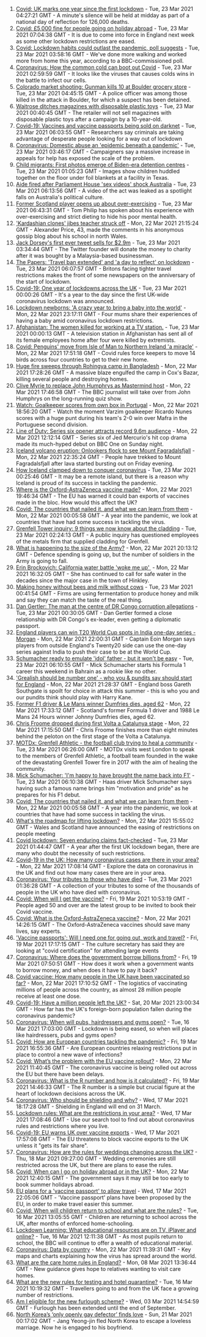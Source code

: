 1. [Covid: UK marks one year since the first lockdown](https://www.bbc.co.uk/news/uk-56491532) - Tue, 23 Mar 2021 04:27:21 GMT - A minute's silence will be held at midday as part of a national day of reflection for 126,000 deaths.
2. [Covid: £5,000 fine for people going on holiday abroad](https://www.bbc.co.uk/news/uk-56493002) - Tue, 23 Mar 2021 07:04:38 GMT - It is due to come into force in England next week as some other lockdown restrictions are eased.
3. [Covid: Lockdown habits could outlast the pandemic, poll suggests](https://www.bbc.co.uk/news/uk-56490823) - Tue, 23 Mar 2021 03:58:16 GMT - We've done more walking and worked more from home this year, according to a BBC-commissioned poll.
4. [Coronavirus: How the common cold can boot out Covid](https://www.bbc.co.uk/news/health-56483445) - Tue, 23 Mar 2021 02:59:59 GMT - It looks like the viruses that causes colds wins in the battle to infect our cells.
5. [Colorado market shooting: Gunman kills 10 at Boulder grocery store](https://www.bbc.co.uk/news/world-us-canada-56492541) - Tue, 23 Mar 2021 04:45:15 GMT - A police officer was among those killed in the attack in Boulder, for which a suspect has been detained.
6. [Waitrose ditches magazines with disposable plastic toys](https://www.bbc.co.uk/news/business-56456170) - Tue, 23 Mar 2021 00:40:45 GMT - The retailer will not sell magazines with disposable plastic toys after a campaign by a 10-year-old.
7. [Covid-19: Vaccines and vaccine passports being sold on darknet](https://www.bbc.co.uk/news/technology-56489574) - Tue, 23 Mar 2021 06:03:55 GMT - Researchers say criminals are taking advantage of desperate people looking for a way out of lockdown
8. [Coronavirus: Domestic abuse an 'epidemic beneath a pandemic'](https://www.bbc.co.uk/news/uk-56491643) - Tue, 23 Mar 2021 03:46:17 GMT - Campaigners say a massive increase in appeals for help has exposed the scale of the problem.
9. [Child migrants: First photos emerge of Biden-era detention centres](https://www.bbc.co.uk/news/world-us-canada-56491941) - Tue, 23 Mar 2021 01:05:23 GMT - Images show children huddled together on the floor under foil blankets at a facility in Texas.
10. [Aide fired after Parliament House 'sex videos' shock Australia](https://www.bbc.co.uk/news/world-australia-56492827) - Tue, 23 Mar 2021 06:13:56 GMT - A video of the act was leaked as a spotlight falls on Australia's political culture.
11. [Former Scotland player opens up about over-exercising](https://www.bbc.co.uk/news/uk-scotland-56489292) - Tue, 23 Mar 2021 06:43:31 GMT - Tom Philip has spoken about his experience with over-exercising and strict dieting to hide his poor mental health.
12. ['Kardashian clones' jibes teacher struck off](https://www.bbc.co.uk/news/uk-wales-56490673) - Mon, 22 Mar 2021 21:15:24 GMT - Alexander Price, 43, made the comments in his anonymous gossip blog about his school in north Wales.
13. [Jack Dorsey's first ever tweet sells for $2.9m](https://www.bbc.co.uk/news/business-56492358) - Tue, 23 Mar 2021 03:34:44 GMT - The Twitter founder will donate the money to charity after it was bought by a Malaysia-based businessman.
14. [The Papers: 'Travel ban extended' and 'a day to reflect' on lockdown](https://www.bbc.co.uk/news/blogs-the-papers-56491971) - Tue, 23 Mar 2021 06:07:57 GMT - Britons facing tighter travel restrictions makes the front of some newspapers on the anniversary of the start of lockdown.
15. [Covid-19: One year of lockdowns across the UK](https://www.bbc.co.uk/news/uk-56490107) - Tue, 23 Mar 2021 00:00:26 GMT - It's a year to the day since the first UK-wide coronavirus lockdown was announced.
16. [Lockdown newborns: 'A crazy year to bring a baby into the world'](https://www.bbc.co.uk/news/uk-scotland-56484706) - Mon, 22 Mar 2021 23:17:11 GMT - Four mums share their experiences of having a baby amid coronavirus lockdown restrictions.
17. [Afghanistan: The women killed for working at a TV station.](https://www.bbc.co.uk/news/world-asia-56488749) - Tue, 23 Mar 2021 00:00:13 GMT - A television station in Afghanistan has sent all of its female employees home after four were killed by extremists.
18. [Covid: Penguins' move from Isle of Man to Northern Ireland 'a miracle'](https://www.bbc.co.uk/news/world-europe-isle-of-man-56489503) - Mon, 22 Mar 2021 17:51:18 GMT - Covid rules force keepers to move 14 birds across four countries to get to their new home.
19. [Huge fire sweeps through Rohingya camp in Bangladesh](https://www.bbc.co.uk/news/56490348) - Mon, 22 Mar 2021 17:28:26 GMT - A massive blaze engulfed the camp in Cox's Bazar, killing several people and destroying homes.
20. [Clive Myrie to replace John Humphrys as Mastermind host](https://www.bbc.co.uk/news/newsbeat-56484185) - Mon, 22 Mar 2021 17:46:58 GMT - The BBC journalist will take over from John Humphrys on the long-running quiz show.
21. [Watch: Goalkeeper scores from own box in Portugal](https://www.bbc.co.uk/sport/av/football/56491023) - Mon, 22 Mar 2021 18:56:20 GMT - Watch the moment Varzim goalkeeper Ricardo Nunes scores with a huge punt during his team's 2-0 win over Mafra in the Portuguese second division.
22. [Line of Duty: Series six opener attracts record 9.6m audience](https://www.bbc.co.uk/news/entertainment-arts-56482757) - Mon, 22 Mar 2021 12:12:14 GMT - Series six of Jed Mercurio's hit cop drama made its much-hyped debut on BBC One on Sunday night.
23. [Iceland volcano eruption: Onlookers flock to see Mount Fagradalsfjall](https://www.bbc.co.uk/news/world-europe-56482798) - Mon, 22 Mar 2021 22:35:24 GMT - People have trekked to Mount Fagradalsfjall after lava started bursting out on Friday evening.
24. [How Iceland clamped down to conquer coronavirus](https://www.bbc.co.uk/news/world-europe-56412790) - Tue, 23 Mar 2021 00:25:46 GMT - It may be a remote island, but there is a reason why Iceland is proud of its success in tackling the pandemic.
25. [Where is the Oxford-AstraZeneca vaccine made?](https://www.bbc.co.uk/news/56483766) - Mon, 22 Mar 2021 19:46:34 GMT - The EU has warned it could ban exports of vaccines made in the bloc. How would this affect the UK?
26. [Covid: The countries that nailed it, and what we can learn from them](https://www.bbc.co.uk/news/uk-56455030) - Mon, 22 Mar 2021 00:05:58 GMT - A year into the pandemic, we look at countries that have had some success in tackling the virus.
27. [Grenfell Tower inquiry: 9 things we now know about the cladding](https://www.bbc.co.uk/news/uk-56403431) - Tue, 23 Mar 2021 02:24:13 GMT - A public inquiry has questioned employees of the metals firm that supplied cladding for Grenfell.
28. [What is happening to the size of the Army?](https://www.bbc.co.uk/news/uk-42774738) - Mon, 22 Mar 2021 20:13:12 GMT - Defence spending is going up, but the number of soldiers in the Army is going to fall.
29. [Erin Brockovich: California water battle 'woke me up' ](https://www.bbc.co.uk/news/world-us-canada-56462793) - Mon, 22 Mar 2021 16:32:05 GMT - She has continued to call for safe water in the decades since the major case in the town of Hinkley.
30. [Making honey without bees and milk without cows](https://www.bbc.co.uk/news/business-56154143) - Tue, 23 Mar 2021 00:41:54 GMT - Firms are using fermentation to produce honey and milk and say they can match the taste of the real thing.
31. [Dan Gertler: The man at the centre of DR Congo corruption allegations](https://www.bbc.co.uk/news/world-africa-56444576) - Tue, 23 Mar 2021 00:30:05 GMT - Dan Gertler formed a close relationship with DR Congo's ex-leader, even getting a diplomatic passport.
32. [England players can win T20 World Cup spots in India one-day series - Morgan](https://www.bbc.co.uk/sport/cricket/56472575) - Mon, 22 Mar 2021 22:00:31 GMT - Captain Eoin Morgan says players from outside England's Twenty20 side can use the one-day series against India to push their case to be at the World Cup.
33. [Schumacher ready to emulate 'idol' father - but it won't be easy](https://www.bbc.co.uk/sport/formula1/56438451) - Tue, 23 Mar 2021 06:10:55 GMT - Mick Schumacher starts his Formula 1 career this weekend in Bahrain as a rookie like no other.
34. ['Grealish should be number one' - who you & pundits say should start for England](https://www.bbc.co.uk/sport/football/56487138) - Mon, 22 Mar 2021 21:28:37 GMT - England boss Gareth Southgate is spoilt for choice in attack this summer - this is who you and our pundits think should play with Harry Kane.
35. [Former F1 driver & Le Mans winner Dumfries dies, aged 62](https://www.bbc.co.uk/sport/formula1/56487859) - Mon, 22 Mar 2021 17:33:12 GMT - Scotland's former Formula 1 driver and 1988 Le Mans 24 Hours winner Johnny Dumfries dies, aged 62.
36. [Chris Froome dropped during first Volta a Catalunya stage](https://www.bbc.co.uk/sport/cycling/56470711) - Mon, 22 Mar 2021 17:15:50 GMT - Chris Froome finishes more than eight minutes behind the peloton on the first stage of the Volta a Catalunya.
37. [MOTDx: Grenfell Athletic - the football club trying to heal a community](https://www.bbc.co.uk/sport/av/football/56449058) - Tue, 23 Mar 2021 06:26:00 GMT - MOTDx visits west London to speak to the members of Grenfell Athletic, a football team founded in the wake of the devastating Grenfell Tower fire in 2017 with the aim of healing the community.
38. [Mick Schumacher: 'I'm happy to have brought the name back into F1'](https://www.bbc.co.uk/sport/av/formula1/56485186) - Tue, 23 Mar 2021 06:10:38 GMT - Haas driver Mick Schumacher says having such a famous name brings him "motivation and pride" as he prepares for his F1 debut.
39. [Covid: The countries that nailed it, and what we can learn from them](https://www.bbc.co.uk/news/uk-56455030) - Mon, 22 Mar 2021 00:05:58 GMT - A year into the pandemic, we look at countries that have had some success in tackling the virus.
40. [What's the roadmap for lifting lockdown?](https://www.bbc.co.uk/news/explainers-52530518) - Mon, 22 Mar 2021 15:55:02 GMT - Wales and Scotland have announced the easing of restrictions on people meeting
41. [Covid lockdown: Seven enduring claims fact-checked](https://www.bbc.co.uk/news/55949640) - Tue, 23 Mar 2021 01:44:47 GMT - A year after the first UK lockdown began, there are many who doubt the necessity of such restrictions.
42. [Covid-19 in the UK: How many coronavirus cases are there in your area?](https://www.bbc.co.uk/news/uk-51768274) - Mon, 22 Mar 2021 17:08:14 GMT - Explore the data on coronavirus in the UK and find out how many cases there are in your area.
43. [Coronavirus: Your tributes to those who have died](https://www.bbc.co.uk/news/uk-52676411) - Tue, 23 Mar 2021 01:36:28 GMT - A collection of your tributes to some of the thousands of people in the UK who have died with coronavirus.
44. [Covid: When will I get the vaccine?](https://www.bbc.co.uk/news/health-55045639) - Fri, 19 Mar 2021 10:53:19 GMT - People aged 50 and over are the latest group to be invited to book their Covid vaccine.
45. [Covid: What is the Oxford-AstraZeneca vaccine?](https://www.bbc.co.uk/news/health-55302595) - Mon, 22 Mar 2021 14:26:15 GMT - The Oxford-AstraZeneca vaccines should save many lives, say experts.
46. ['Vaccine passports': Will I need one for going out, work and travel?](https://www.bbc.co.uk/news/explainers-55718553) - Fri, 19 Mar 2021 17:17:15 GMT - The culture secretary has said they are looking at "covid certification" for attending large events
47. [Coronavirus: Where does the government borrow billions from?](https://www.bbc.co.uk/news/business-50504151) - Fri, 19 Mar 2021 07:50:51 GMT - How does it work when a government wants to borrow money, and when does it have to pay it back?
48. [Covid vaccine: How many people in the UK have been vaccinated so far?](https://www.bbc.co.uk/news/health-55274833) - Mon, 22 Mar 2021 17:10:52 GMT - The logistics of vaccinating millions of people across the country, as almost 28 million people receive at least one dose.
49. [Covid-19: Have a million people left the UK?](https://www.bbc.co.uk/news/uk-56435100) - Sat, 20 Mar 2021 23:00:34 GMT - How far has the UK's foreign-born population fallen during the coronavirus pandemic?
50. [Coronavirus: When will pubs, hairdressers and gyms open?](https://www.bbc.co.uk/news/explainers-53349989) - Tue, 16 Mar 2021 17:03:00 GMT - Lockdown is being eased, so when will places like hairdressers, pubs and gyms open?
51. [Covid: How are European countries tackling the pandemic?](https://www.bbc.co.uk/news/explainers-53640249) - Fri, 19 Mar 2021 16:55:36 GMT - Are European countries relaxing restrictions put in place to control a new wave of infections?
52. [Covid: What’s the problem with the EU vaccine rollout?](https://www.bbc.co.uk/news/explainers-52380823) - Mon, 22 Mar 2021 11:40:45 GMT - The coronavirus vaccine is being rolled out across the EU but there have been delays.
53. [Coronavirus: What is the R number and how is it calculated?](https://www.bbc.co.uk/news/health-52473523) - Fri, 19 Mar 2021 14:46:33 GMT - The R number is a simple but crucial figure at the heart of lockdown decisions across the UK.
54. [Coronavirus: Who should be shielding and why?](https://www.bbc.co.uk/news/health-51997151) - Wed, 17 Mar 2021 18:17:28 GMT - Shielding in England will end on 31 March.
55. [Lockdown rules: What are the restrictions in your area?](https://www.bbc.co.uk/news/uk-54373904) - Wed, 17 Mar 2021 17:08:46 GMT - Use our search tool to find out about coronavirus rules and restrictions where you live.
56. [Covid-19: EU warns UK over vaccine exports](https://www.bbc.co.uk/news/45877605) - Wed, 17 Mar 2021 17:57:08 GMT - The EU threatens to block vaccine exports to the UK unless it "gets its fair share".
57. [Coronavirus: How are the rules for weddings changing across the UK?](https://www.bbc.co.uk/news/explainers-52811509) - Thu, 18 Mar 2021 09:27:00 GMT - Wedding ceremonies are still restricted across the UK, but there are plans to ease the rules.
58. [Covid: When can I go on holiday abroad or in the UK?](https://www.bbc.co.uk/news/explainers-52646738) - Mon, 22 Mar 2021 12:40:15 GMT - The government says it may still be too early to book summer holidays abroad.
59. [EU plans for a 'vaccine passport' to allow travel](https://www.bbc.co.uk/news/world-europe-56436910) - Wed, 17 Mar 2021 22:05:06 GMT - 'Vaccine passport' plans have been proposed by the EU, in order to make travel easier this summer.
60. [Covid: When will children return to school and what are the rules?](https://www.bbc.co.uk/news/education-51643556) - Tue, 16 Mar 2021 13:05:55 GMT - Children are returning to school across the UK, after months of enforced home-schooling.
61. [Lockdown Learning: What educational resources are on TV, iPlayer and online?](https://www.bbc.co.uk/news/education-55591821) - Tue, 16 Mar 2021 12:11:38 GMT - As most pupils return to school, the BBC will continue to offer a wealth of educational material.
62. [Coronavirus: Data by country](https://www.bbc.co.uk/news/world-51235105) - Mon, 22 Mar 2021 11:39:31 GMT - Key maps and charts explaining how the virus has spread around the world.
63. [What are the care home rules in England?](https://www.bbc.co.uk/news/explainers-53503712) - Mon, 08 Mar 2021 13:36:44 GMT - New guidance gives hope to relatives wanting to visit care homes.
64. [What are the new rules for testing and hotel quarantine?](https://www.bbc.co.uk/news/explainers-52544307) - Tue, 16 Mar 2021 10:19:32 GMT - Travellers going to and from the UK face a growing number of restrictions.
65. [Am I eligible for the new furlough scheme?](https://www.bbc.co.uk/news/explainers-52135342) - Wed, 03 Mar 2021 14:54:59 GMT - Furlough has been extended until the end of September.
66. [North Korea’s ‘only openly gay defector’ finds love](https://www.bbc.co.uk/news/world-asia-56323825) - Sun, 21 Mar 2021 00:17:02 GMT - Jang Yeong-jin fled North Korea to escape a loveless marriage. Now he is engaged to his boyfriend.
